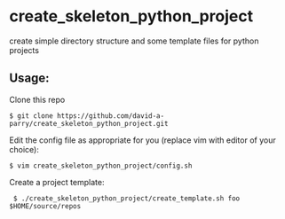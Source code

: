 # create_skeleton_python_project
create simple directory structure and some template files for python projects

## Usage:

Clone this repo

    $ git clone https://github.com/david-a-parry/create_skeleton_python_project.git
    
Edit the config file as appropriate for you (replace vim with editor of your choice):

    $ vim create_skeleton_python_project/config.sh
    
Create a project template:

     $ ./create_skeleton_python_project/create_template.sh foo $HOME/source/repos
